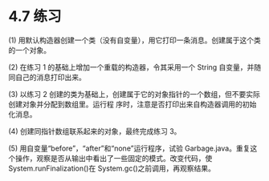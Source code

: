# 4.7 练习

(1) 用默认构造器创建一个类（没有自变量），用它打印一条消息。创建属于这个类的一个对象。

(2) 在练习 1 的基础上增加一个重载的构造器，令其采用一个 String 自变量，并随同自己的消息打印出来。

(3) 以练习 2 创建的类为基础上，创建属于它的对象指针的一个数组，但不要实际创建对象并分配到数组里。运行程
序时，注意是否打印出来自构造器调用的初始化消息。

(4) 创建同指针数组联系起来的对象，最终完成练习 3。

(5) 用自变量“before”，“after”和“none”运行程序，试验 Garbage.java。重复这个操作，观察是否从输出中看出了一些固定的模式。改变代码，使 System.runFinalization()在 System.gc()之前调用，再观察结果。
